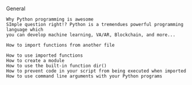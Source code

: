 General

    Why Python programming is awesome
    SImple question right!? Python is a tremendues powerful programming language which 
    you can develop machine learning, VA/AR, Blockchain, and more...

    How to import functions from another file

    How to use imported functions
    How to create a module
    How to use the built-in function dir()
    How to prevent code in your script from being executed when imported
    How to use command line arguments with your Python programs

